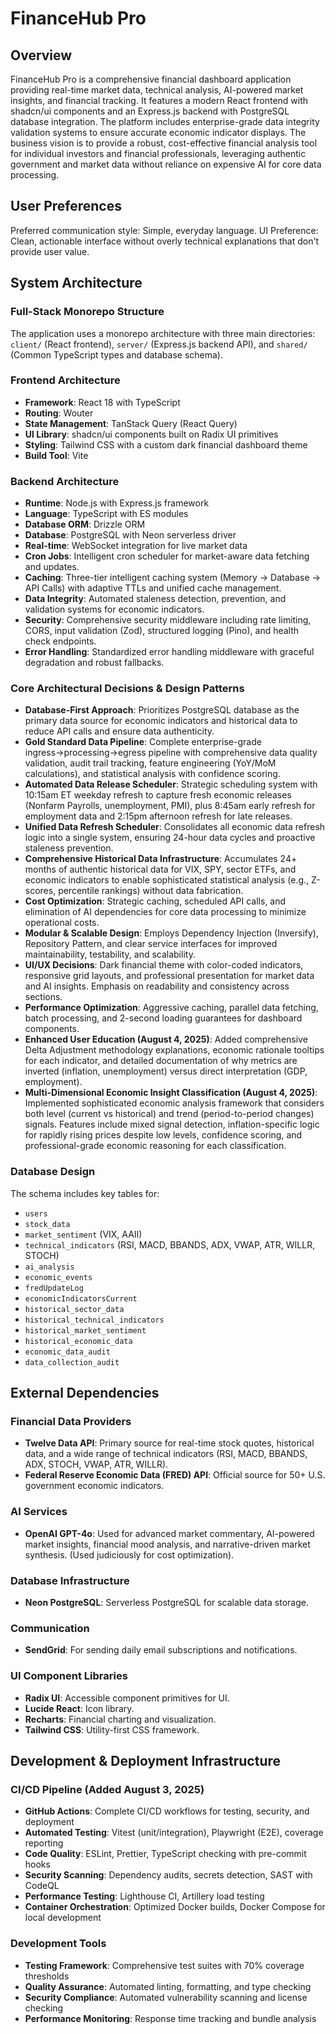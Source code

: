 # FinanceHub Pro

## Overview

FinanceHub Pro is a comprehensive financial dashboard application providing real-time market data, technical analysis, AI-powered market insights, and financial tracking. It features a modern React frontend with shadcn/ui components and an Express.js backend with PostgreSQL database integration. The platform includes enterprise-grade data integrity validation systems to ensure accurate economic indicator displays. The business vision is to provide a robust, cost-effective financial analysis tool for individual investors and financial professionals, leveraging authentic government and market data without reliance on expensive AI for core data processing.

## User Preferences

Preferred communication style: Simple, everyday language.
UI Preference: Clean, actionable interface without overly technical explanations that don't provide user value.

## System Architecture

### Full-Stack Monorepo Structure
The application uses a monorepo architecture with three main directories: `client/` (React frontend), `server/` (Express.js backend API), and `shared/` (Common TypeScript types and database schema).

### Frontend Architecture
- **Framework**: React 18 with TypeScript
- **Routing**: Wouter
- **State Management**: TanStack Query (React Query)
- **UI Library**: shadcn/ui components built on Radix UI primitives
- **Styling**: Tailwind CSS with a custom dark financial dashboard theme
- **Build Tool**: Vite

### Backend Architecture
- **Runtime**: Node.js with Express.js framework
- **Language**: TypeScript with ES modules
- **Database ORM**: Drizzle ORM
- **Database**: PostgreSQL with Neon serverless driver
- **Real-time**: WebSocket integration for live market data
- **Cron Jobs**: Intelligent cron scheduler for market-aware data fetching and updates.
- **Caching**: Three-tier intelligent caching system (Memory -> Database -> API Calls) with adaptive TTLs and unified cache management.
- **Data Integrity**: Automated staleness detection, prevention, and validation systems for economic indicators.
- **Security**: Comprehensive security middleware including rate limiting, CORS, input validation (Zod), structured logging (Pino), and health check endpoints.
- **Error Handling**: Standardized error handling middleware with graceful degradation and robust fallbacks.

### Core Architectural Decisions & Design Patterns
- **Database-First Approach**: Prioritizes PostgreSQL database as the primary data source for economic indicators and historical data to reduce API calls and ensure data authenticity.
- **Gold Standard Data Pipeline**: Complete enterprise-grade ingress→processing→egress pipeline with comprehensive data quality validation, audit trail tracking, feature engineering (YoY/MoM calculations), and statistical analysis with confidence scoring.
- **Automated Data Release Scheduler**: Strategic scheduling system with 10:15am ET weekday refresh to capture fresh economic releases (Nonfarm Payrolls, unemployment, PMI), plus 8:45am early refresh for employment data and 2:15pm afternoon refresh for late releases.
- **Unified Data Refresh Scheduler**: Consolidates all economic data refresh logic into a single system, ensuring 24-hour data cycles and proactive staleness prevention.
- **Comprehensive Historical Data Infrastructure**: Accumulates 24+ months of authentic historical data for VIX, SPY, sector ETFs, and economic indicators to enable sophisticated statistical analysis (e.g., Z-scores, percentile rankings) without data fabrication.
- **Cost Optimization**: Strategic caching, scheduled API calls, and elimination of AI dependencies for core data processing to minimize operational costs.
- **Modular & Scalable Design**: Employs Dependency Injection (Inversify), Repository Pattern, and clear service interfaces for improved maintainability, testability, and scalability.
- **UI/UX Decisions**: Dark financial theme with color-coded indicators, responsive grid layouts, and professional presentation for market data and AI insights. Emphasis on readability and consistency across sections.
- **Performance Optimization**: Aggressive caching, parallel data fetching, batch processing, and 2-second loading guarantees for dashboard components.
- **Enhanced User Education (August 4, 2025)**: Added comprehensive Delta Adjustment methodology explanations, economic rationale tooltips for each indicator, and detailed documentation of why metrics are inverted (inflation, unemployment) versus direct interpretation (GDP, employment).
- **Multi-Dimensional Economic Insight Classification (August 4, 2025)**: Implemented sophisticated economic analysis framework that considers both level (current vs historical) and trend (period-to-period changes) signals. Features include mixed signal detection, inflation-specific logic for rapidly rising prices despite low levels, confidence scoring, and professional-grade economic reasoning for each classification.

### Database Design
The schema includes key tables for:
- `users`
- `stock_data`
- `market_sentiment` (VIX, AAII)
- `technical_indicators` (RSI, MACD, BBANDS, ADX, VWAP, ATR, WILLR, STOCH)
- `ai_analysis`
- `economic_events`
- `fredUpdateLog`
- `economicIndicatorsCurrent`
- `historical_sector_data`
- `historical_technical_indicators`
- `historical_market_sentiment`
- `historical_economic_data`
- `economic_data_audit`
- `data_collection_audit`

## External Dependencies

### Financial Data Providers
- **Twelve Data API**: Primary source for real-time stock quotes, historical data, and a wide range of technical indicators (RSI, MACD, BBANDS, ADX, STOCH, VWAP, ATR, WILLR).
- **Federal Reserve Economic Data (FRED) API**: Official source for 50+ U.S. government economic indicators.

### AI Services
- **OpenAI GPT-4o**: Used for advanced market commentary, AI-powered market insights, financial mood analysis, and narrative-driven market synthesis. (Used judiciously for cost optimization).

### Database Infrastructure
- **Neon PostgreSQL**: Serverless PostgreSQL for scalable data storage.

### Communication
- **SendGrid**: For sending daily email subscriptions and notifications.

### UI Component Libraries
- **Radix UI**: Accessible component primitives for UI.
- **Lucide React**: Icon library.
- **Recharts**: Financial charting and visualization.
- **Tailwind CSS**: Utility-first CSS framework.

## Development & Deployment Infrastructure

### CI/CD Pipeline (Added August 3, 2025)
- **GitHub Actions**: Complete CI/CD workflows for testing, security, and deployment
- **Automated Testing**: Vitest (unit/integration), Playwright (E2E), coverage reporting
- **Code Quality**: ESLint, Prettier, TypeScript checking with pre-commit hooks
- **Security Scanning**: Dependency audits, secrets detection, SAST with CodeQL
- **Performance Testing**: Lighthouse CI, Artillery load testing
- **Container Orchestration**: Optimized Docker builds, Docker Compose for local development

### Development Tools
- **Testing Framework**: Comprehensive test suites with 70% coverage thresholds
- **Quality Assurance**: Automated linting, formatting, and type checking
- **Security Compliance**: Automated vulnerability scanning and license checking
- **Performance Monitoring**: Response time tracking and bundle analysis